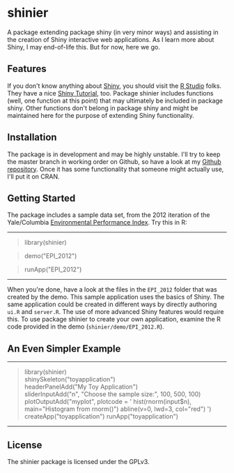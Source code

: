 shinier
=======

A package extending package shiny (in very minor ways) and
assisting in the creation of Shiny interactive web applications.
As I learn more about Shiny, I may end-of-life this.  But for now,
here we go.

## Features

If you don't know anything about [Shiny](http://www.rstudio.com/shiny/),
you should visit the [R Studio](http://www.rstudio.com) folks.  They
have a nice [Shiny Tutorial](http://rstudio.github.io/shiny/tutorial/), too.
Package shinier includes functions (well, one function at this point)
that may ultimately be included in package shiny.
Other functions don't belong in package shiny and might be maintained here
for the purpose of extending Shiny functionality.

## Installation

The package is in development and may be highly unstable.  I'll try to keep
the master branch in working order on Github, so have a look at my
[Github repository](http://github.com/jayemerson/shinier).  Once it has
some functionality that someone might actually use, I'll put it on CRAN.

## Getting Started

The package includes a sample data set, from the 2012 iteration of the
Yale/Columbia [Environmental Performance Index](http://epi.yale.edu).
Try this in R:

---

> library(shinier)

> demo("EPI_2012")

> runApp("EPI_2012")

---

When you're done, have a look at the files in the `EPI_2012` folder that
was created by the demo.  This sample application uses the basics of Shiny.
The same application could be created in different ways by directly authoring
`ui.R` and `server.R`.  The use of more advanced Shiny features would
require this.  To use package shinier to create your own application,
examine the R code provided in the demo (`shinier/demo/EPI_2012.R`).

## An Even Simpler Example

---

> library(shinier)  
> shinySkeleton("toyapplication")  
> headerPanelAdd("My Toy Application")  
> sliderInputAdd("n", "Choose the sample size:", 100, 500, 100)
> plotOutputAdd("myplot", plotcode =
>   '
>        hist(rnorm(input$n), main="Histogram from rnorm()")
>        abline(v=0, lwd=3, col="red")
>   ')
> createApp("toyapplication")
> runApp("toyapplication")

---

## License

The shinier package is licensed under the GPLv3.
